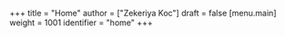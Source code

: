 +++
title = "Home"
author = ["Zekeriya Koc"]
draft = false
[menu.main]
  weight = 1001
  identifier = "home"
+++
